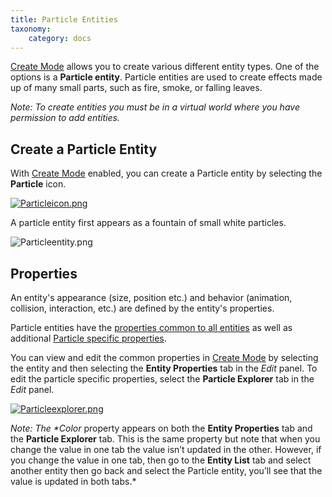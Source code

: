 ```yaml
---
title: Particle Entities 
taxonomy:
    category: docs
---
```


[Create Mode](https://wiki.highfidelity.com/wiki/Edit_Mode) allows you to create various different entity types. One of the options is a **Particle entity**. Particle entities are used to create effects made up of many small parts, such as fire, smoke, or falling leaves.

*Note: To create entities you must be in a virtual world where you have permission to add entities.*

## Create a Particle Entity

With [Create Mode](https://wiki.highfidelity.com/wiki/Edit_Mode) enabled, you can create a Particle entity by selecting the **Particle** icon.

[![Particleicon.png](https://wiki.highfidelity.com/images/e/e2/Particleicon.png)](https://wiki.highfidelity.com/wiki/File:Particleicon.png)

A particle entity first appears as a fountain of small white particles.

![Particleentity.png](https://wiki.highfidelity.com/images/thumb/e/e6/Particleentity.png/800px-Particleentity.png)

## Properties

An entity's appearance (size, position etc.) and behavior (animation, collision, interaction, etc.) are defined by the entity's properties.

Particle entities have the [properties common to all entities](https://wiki.highfidelity.com/wiki/EntityItemProperties#Common_Properties) as well as additional [Particle specific properties](https://wiki.highfidelity.com/wiki/EntityItemProperties#ParticleEffect).

You can view and edit the common properties in [Create Mode](https://wiki.highfidelity.com/wiki/Edit_Mode) by selecting the entity and then selecting the **Entity Properties** tab in the *Edit* panel. To edit the particle specific properties, select the **Particle Explorer** tab in the *Edit* panel.

[![Particleexplorer.png](https://wiki.highfidelity.com/images/e/ed/Particleexplorer.png)](https://wiki.highfidelity.com/wiki/File:Particleexplorer.png)

*Note: The \**Color** property appears on both the **Entity Properties** tab and the **Particle Explorer** tab. This is the same property but note that when you change the value in one tab the value isn’t updated in the other. However, if you change the value in one tab, then go to the **Entity List** tab and select another entity then go back and select the Particle entity, you’ll see that the value is updated in both tabs.*